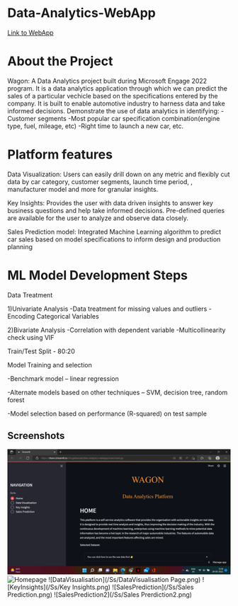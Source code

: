 # Data-Analytics-WebApp

<a href="https://share.streamlit.io/shrujalbansal/data-analytics-webapp/main/main.py" target="_blank">Link to WebApp</a>


# About the Project

Wagon: A Data Analytics project built during Microsoft Engage 2022 program. 
It is a data analytics application through which we can predict the sales of a particular vechicle based on the specifications entered by the company.
It is built to enable automotive industry to harness data and take informed decisions. Demonstrate the use of data analytics in identifying: -Customer segments -Most popular car specification combination(engine type, fuel, mileage, etc) -Right time to launch a new car, etc.

# Platform features
Data Visualization: Users can easily drill down on any metric and flexibly cut data by car category, customer segments, launch time period, , manufacturer model and more for granular insights. 

Key Insights: Provides the user with data driven insights to answer key business questions and help take informed decisions. Pre-defined queries are available for the user to analyze and observe data closely.

Sales Prediction model: Integrated Machine Learning algorithm to predict car sales based on model specifications to inform design and production planning

# ML Model Development Steps

Data Treatment

 1)Univariate Analysis
-Data treatment for missing values and outliers
-Encoding Categorical Variables

2)Bivariate Analysis
-Correlation with dependent variable
-Multicollinearity check using VIF

Train/Test Split - 80:20

Model Training and selection

-Benchmark model – linear regression

-Alternate models based on other techniques – SVM, decision tree, random forest

-Model selection based on performance (R-squared) on test sample


## Screenshots

![Homepage](/Ss/Homepage.png)
<img src="Homepage.png" alt="Homepage" width="200"/>
![DataVisualisation](/Ss/DataVisualisation Page.png)
![KeyInsights](/Ss/Key Insights.png)
![SalesPrediction](/Ss/Sales Prediction.png)
![SalesPrediction2](/Ss/Sales Prerdiction2.png)


